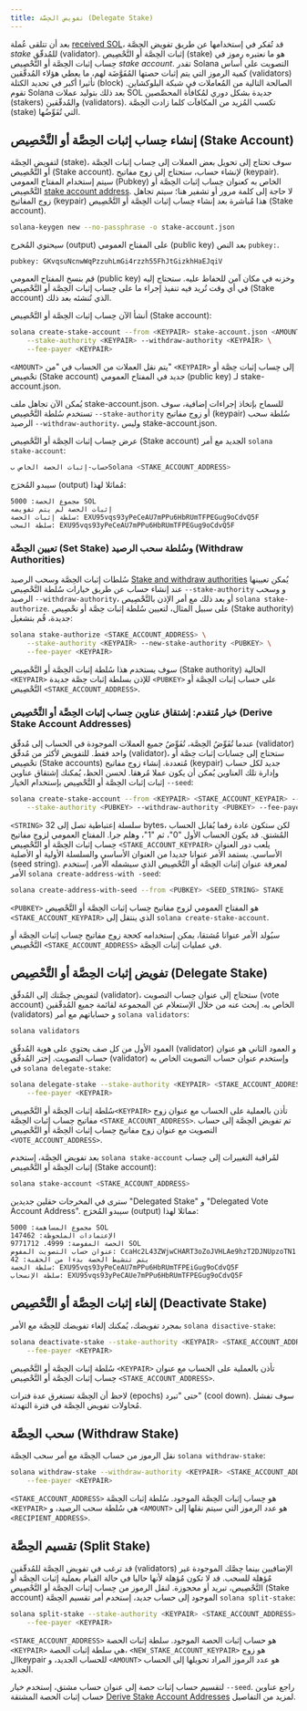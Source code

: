```yaml
---
title: تفويض الحِصَّة (Delegate Stake)
---
```


بعد أن تتلقى عُملة [received SOL](transfer-tokens.md)، قد تُفكر في إستخدامها عن طريق تفويض الحِصَّة _stake_ للمُدقّق (validator). إثبات الحِصَّة أو التَّحْصِيص (stake) هو ما نعتبره رموز في حِساب إثبات الحِصَّة أو التَّحْصِيص _stake account_. تقدر Solana التصويت على أساس كمية الرموز التي يتم إثبات حصتها المُفَوَّضَة لهم، ما يعطي هؤلاء المُدقّقين (validators) تأثيرا أكبر في تحديد الكتلة (block) الصالحة التالية من المُعاملات في شبكة البلوكشاين. تقوم Solana بعد ذلك بتوليد عملات SOL جديدة بشكل دوري لمُكافأة المحصِّصين (stakers) والمُدقّقين (validators). تكسب المُزيد من المكافآت كلما زادت الحِصَّة (stake) التي تُفَوِّضُها.

## إنشاء حِساب إثبات الحِصَّة أو التَّحْصِيص (Stake Account)
لتفويض الحِصَّة (stake)، سوف تحتاج إلى تحويل بعض العملات إلى حِساب إثبات الحِصَّة أو التَّحْصِيص (Stake account). لإنشاء حساب، ستحتاج إلى زوج مفاتيح (keypair). سيتم إستخدام المفتاح العمومي (Pubkey) الخاص به كعنوان حِساب إثبات الحِصَّة أو التَّحْصِيص [stake account address](../staking/stake-accounts.md#account-address). لا حاجة إلى كلمة مرور أو تشفير هنا؛ سيتم تجاهل زوج المفاتيح (keypair) هذا مُباشرة بعد إنشاء حِساب إثبات الحِصَّة أو التَّحْصِيص (Stake account).

```bash
solana-keygen new --no-passphrase -o stake-account.json
```

سيحتوي المُخرج (output) على المفتاح العمومي (public key) بعد النص `pubkey:`.

```text
pubkey: GKvqsuNcnwWqPzzuhLmGi4rzzh55FhJtGizkhHaEJqiV
```

قم بنسخ المفتاح العمومي (public key) وخزنه في مكان آمن للحفاظ عليه. ستحتاج إليه في أي وقت تُريد فيه تنفيذ إجراء ما على حِساب إثبات الحِصَّة أو التَّحْصِيص (Stake account) الذي تُنشئه بعد ذلك.

أنشأ الآن حِساب إثبات الحِصَّة أو التَّحْصِيص (Stake account):

```bash
solana create-stake-account --from <KEYPAIR> stake-account.json <AMOUNT> \
    --stake-authority <KEYPAIR> --withdraw-authority <KEYPAIR> \
    --fee-payer <KEYPAIR>
```

`<AMOUNT>` يتم نقل العملات من الحساب في "من" `<KEYPAIR>` إلى حِساب إثبات حِصَّة أو تحْصِيص (Stake account) جديد في المفتاح العمومي (public key) لـ stake-account.json.

يُمكن الآن تجاهل ملف stake-account.json. للسماح بإتخاذ إجراءات إضافية، سوف تستخدم سُلطة التَّحْصِيص `--stake-authority` أو زوج مفاتيح (keypair) سُلطة سحب الرصيد `--withdraw-authority`، وليس stake-account.json.

عرض حِساب إثبات الحِصَّة أو التَّحْصِيص (Stake account) الجديد مع أمر `solana stake-account`:

```bash
حساب-إثبات الحصة الخاص بSolana <STAKE_ACCOUNT_ADDRESS>
```

سيبدو المُخرَج (output) مُماثلا لهذا:

```text
مجموع الحصة: 5000 SOL
إثبات الحصة لم يتم تفويضه
سلطة إثبات الحصة: EXU95vqs93yPeCeAU7mPPu6HbRUmTFPEGug9oCdvQ5F
سلطة السحب: EXU95vqs93yPeCeAU7mPPu6HbRUmTFPEGug9oCdvQ5F
```

### تعيين الحِصَّة (Set Stake) وسُلطة سحب الرصيد (Withdraw Authorities)
سُلطات إثبات الحِصَّة وسحب الرصيد [Stake and withdraw authorities](../staking/stake-accounts.md#understanding-account-authorities) يُمكن تعيينها عند إنشاء حساب عن طريق خيارات سُلطة التَّحْصِيص `--stake-authority` و وسحب الرصيد `--withdraw-authority`، أو بعد ذلك مع أمر الإذن بالتَّحْصِيص `solana stake-authorize`. على سبيل المثال، لتعيين سُلطة إثبات حِصَّة أو تحْصِيص (Stake authority) جديدة، قُم بتشغيل:

```bash
solana stake-authorize <STAKE_ACCOUNT_ADDRESS> \
    --stake-authority <KEYPAIR> --new-stake-authority <PUBKEY> \
    --fee-payer <KEYPAIR>
```

سوف يستخدم هذا سُلطة إثبات الحِصَّة أو التَّحْصِيص (Stake authority) الحالية `<KEYPAIR>` للإذن بسلطة إثبات حِصَّة جديدة `<PUBKEY>` على حساب إثبات الحِصَّة أو التَّحْصِيص `<STAKE_ACCOUNT_ADDRESS>`.

### خيار مُتقدم: إشتقاق عناوين حِساب إثبات الحِصَّة أو التَّحْصِيص (Derive Stake Account Addresses)

عندما تُفَوِّضُ الحِصَّة، تُفَوِّضُ جميع العملات الموجودة في الحساب إلى مُدقّق (validator) واحد فقط. للتفويض لأكثر من مُدقّق (validator)، ستحتاج إلى حِسابات إثبات حِصَّة أو تحْصِيص (Stake accounts) مُتعددة. إنشاء زوج مفاتيح (keypair) جديد لكل حساب وإدارة تلك العناوين يُمكن أن يكون عملا مُرهقا. لحسن الحظ، يُمكنك إشتقاق عناوين إثبات إثبات الحِصَّة أو التَّحْصِيص بإستخدام الخيار `--seed`:

```bash
solana create-stake-account --from <KEYPAIR> <STAKE_ACCOUNT_KEYPAIR> --seed <STRING> <AMOUNT> \
    --stake-authority <PUBKEY> --withdraw-authority <PUBKEY> --fee-payer <KEYPAIR>
```

`<STRING>` سلسلة إعتباطية تصل إلى 32 bytes، لكن ستكون عادة رقما يُقابل الحساب المُشتق. قد يكون الحساب الأول "0"، ثم "1"، وهلم جرا. المفتاح العمومي لزوج مفاتيح حِساب إثبات الحِصَّة أو التَّحْصِيص `<STAKE_ACCOUNT_KEYPAIR>` يلعب دور العنوان الأساسي. يستمد الأمر عنوانا جديدا من العنوان الأساسي والسلسلة الأولية أو الأصلية (seed string). لمعرفة عنوان إثبات الحِصَّة أو التَّحْصِيص الذي سيشمله الأمر، إستخدم الأمر `solana create-address-with -seed`:

```bash
solana create-address-with-seed --from <PUBKEY> <SEED_STRING> STAKE
```

`<PUBKEY>` هو المفتاح العمومي لزوج مفاتيح حِساب إثبات الحِصَّة أو التَّحْصِيص `<STAKE_ACCOUNT_KEYPAIR>` الذي ينتقل إلى `solana create-stake-account`.

سيُولد الأمر عنوانا مُشتقا، يمكن إستخدامه كحجة زوج مفاتيح حِساب إثبات الحِصَّة أو التَّحْصِيص `<STAKE_ACCOUNT_ADDRESS>` في عمليات إثبات الحِصَّة.

## تفويض إثبات الحِصَّة أو التَّحْصِيص (Delegate Stake)

لتفويض حِصَّتك إلى المُدقّق (validator)، ستحتاج إلى عنوان حِساب التصويت (vote account) الخاص به. إبحث عنه من خلال الإستعلام عن المجموعة لقائمة جميع المُدقّقين (validators) و حساباتهم مع أمر `solana validators`:

```bash
solana validators
```

العمود الأول من كل صف يحتوي على هوية المُدقّق (validator) و العمود الثاني هو عنوان حساب التصويت. إختر المُدقّق (validator) وإستخدم عنوان حساب التصويت الخاص به في `solana delegate-stake`:

```bash
solana delegate-stake --stake-authority <KEYPAIR> <STAKE_ACCOUNT_ADDRESS> <VOTE_ACCOUNT_ADDRESS> \
    --fee-payer <KEYPAIR>
```

سُلطة إثبات الحِصَّة أو التَّحْصِيص`<KEYPAIR>` تأذن بالعملية على الحساب مع عنوان زوج مفاتيح حِساب إثبات الحِصَّة `<STAKE_ACCOUNT_ADDRESS>`. تم تفويض الحِصَّة إلى حساب التصويت مع عنوان زوج مفاتيح حِساب إثبات الحِصَّة أو التَّحْصِيص `<VOTE_ACCOUNT_ADDRESS>`.

بعد تفويض الحِصَّة، إستخدم `solana stake-account` لمُراقبة التغييرات إلى حِساب إثبات الحِصَّة أو التَّحْصِيص (Stake account):

```bash
solana stake-account <STAKE_ACCOUNT_ADDRESS>
```

سترى في المخرجات حقلين جديدين "Delegated Stake" و "Delegated Vote Account Address". سيبدو المُخرَج (output) مماثلا لهذا:

```text
مجموع المساهمة: 5000 SOL
الإعتمادات الملحوظة: 147462
الحصة المفوضة: 4999. 9771712 SOL
عنوان حساب التصويت المفوض: CcaHc2L43ZWjwCHART3oZoJVHLAe9hzT2DJNUpzoTN1
يتم تنشيط الحصة بدءا من الحقبة: 42
سلطة الحصة: EXU95vqs93yPeCeAU7mPPu6HbRUmTFPEiGug9oCdvQ5F
سلطة الإنسحاب: EXU95vqs93yPeCAUe7mPPu6HbRUmTFPEGug9oCdvQ5F
```

## إلغاء إثبات الحِصَّة أو التَّحْصِيص (Deactivate Stake)

بمجرد تفويضك، يُمكنك إلغاء تفويضك للحِصَّة مع الأمر `solana disactive-stake`:

```bash
solana deactivate-stake --stake-authority <KEYPAIR> <STAKE_ACCOUNT_ADDRESS> \
    --fee-payer <KEYPAIR>
```

سُلطة إثبات الحِصَّة أو التَّحْصِيص `<KEYPAIR>` تأذن بالعملية على الحساب مع عنوان حِساب إثبات الحِصَّة أو التَّحْصِيص `<STAKE_ACCOUNT_ADDRESS>`.

لاحظ أن الحِصَّة تستغرق عدة فترات (epochs) حتى "تبرد" (cool down). سوف تفشل مُحاولات تفويض الحِصَّة في فترة التهدئة.

## سحب الحِصَّة (Withdraw Stake)

نقل الرموز من حساب الحِصَّة مع أمر سحب الحِصَّة `solana withdraw-stake`:

```bash
solana withdraw-stake --withdraw-authority <KEYPAIR> <STAKE_ACCOUNT_ADDRESS> <RECIPIENT_ADDRESS> <AMOUNT> \
    --fee-payer <KEYPAIR>
```

`<STAKE_ACCOUNT_ADDRESS>` هو حِساب إثبات الحِصَّة الموجود. سُلطة إثبات الحِصَّة `<KEYPAIR>` هي سُلطة سحب الرصيد، و `<AMOUNT>` هو عدد الرموز التي سيتم نقلها إلى `<RECIPIENT_ADDRESS>`.

## تقسيم الحِصَّة (Split Stake)

قد ترغب في تفويض الحِصَّة للمُدقّقين (validators) الإضافيين بينما حِصَّك الموجودة غير مُؤهلة للسحب. قد لا تكون مُؤهلة لأنها حاليا في حالة القيام بعملية إثبات الحِصَّة أو التَّحْصِيص، تبريد أو محجوزة. لنقل الرموز من حِساب إثبات الحِصَّة أو التَّحْصِيص (Stake account) الموجود إلى حساب جديد، إستخدم أمر تقسيم الحِصَّة `solana split-stake`:

```bash
solana split-stake --stake-authority <KEYPAIR> <STAKE_ACCOUNT_ADDRESS> <NEW_STAKE_ACCOUNT_KEYPAIR> <AMOUNT> \
    --fee-payer <KEYPAIR>
```

`<STAKE_ACCOUNT_ADDRESS>` هو حساب إثبات الحصة الموجود. سلطة إثبات الحصة `<KEYPAIR>` هي سلطة إثبات الحصة، `<NEW_STAKE_ACCOUNT_KEYPAIR>` هو زوج الkeypair للحساب الجديد، و `<AMOUNT>` هو عدد الرموز المراد تحويلها إلى الحساب الجديد.

لتقسيم حساب إثبات حصة إلى عنوان حساب مشتق، إستخدم خيار `--seed`. راجع عناوين حساب إثبات الحصة المشتقة [Derive Stake Account Addresses](#advanced-derive-stake-account-addresses) لمزيد من التفاصيل.
